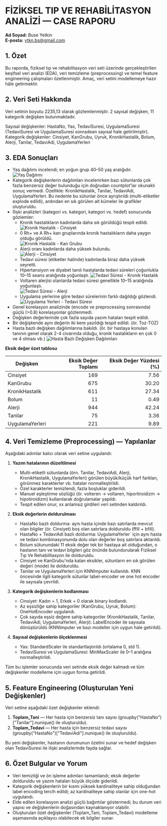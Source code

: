 # FİZİKSEL TIP VE REHABİLİTASYON ANALİZİ — CASE RAPORU

**Ad Soyad:** Buse Yetkin  
**E-posta:** ytkn.bs@gmail.com


## 1. Özet
Bu raporda, fiziksel tıp ve rehabilitasyon veri seti üzerinde gerçekleştirilen keşifsel veri analizi (EDA), veri temizleme (preprocessing) ve temel feature engineering çalışmaları özetlenmiştir. Amaç, veri setini modellemeye hazır hâle getirmektir.


## 2. Veri Seti Hakkında
Veri setinin boyutu 2235,13 olarak gözlemlenmiştir. 2 sayısal değişken, 11 kategorik değişken bulunmaktadır.

Sayısal değişkenler: HastaNo, Yas, TedaviSuresi, UygulamaSuresi (TedaviSuresi ve UygulamaSuresi sonradean sayısal hale getirilmiştir).  
Kategorik değişkenler: Cinsiyet, KanGrubu, Uyruk, KronikHastalik, Bolum, Alerji, Tanilar, TedaviAdi, UygulamaYerleri


## 3. EDA Sonuçları
- Yaş dağılımı incelendi; en yoğun grup 40–50 yaş aralığıdır.  
![Yaş Dağılımı](figures/age_hist.png)
- Kategorik değişkenlerin dağılımları incelenirken bazı sütunlarda çok fazla benzersiz değer bulunduğu için doğrudan countplot'lar okunaklı sonuç vermedi. Özellikle: KronikHastalik, Tanilar, TedaviAdi, UygulamaYerleri. Bu nedenle bu sütunlar önce ayrıştırıldı (multi-etiketler explode edildi), ardından en sık görülen alt kümeler ile grafikler oluşturuldu.  
- İlişki analizleri (kategori vs. kategori, kategori vs. hedef) sonucunda gözlemler:
  - Kronik hastalıkların kadınlarda daha sık görüldüğü tespit edildi.  
  ![Kronik Hastalık - Cinsiyet](figures/kronik_cinsiyet.png)
  - 0 Rh+ ve A Rh+ kan gruplarında kronik hastalıkların daha yaygın olduğu görüldü.  
  ![Kronik Hastalık - Kan Grubu](figures/kronik_kangrubu.png)
  - Alerji oranı kadınlarda daha yüksek bulundu.  
  ![Alerji - Cinsiyet](figures/alerji_cinsiyet.png)
  - Tedavi süresi (etiketler halinde) kadınlarda biraz daha yüksek seyretti.  
  - Hipertansiyon ve diyabet tanılı hastalarda tedavi süreleri çoğunlukla 10–15 seans aralığında yoğunlaştı.
  ![Tedavi Süresi - Kronik Hastalık](figures/tedavisure_kronik.png)  
  - Voltaren alerjisi olanlarda tedavi süresi genellikle 10–15 aralığında yoğunlaştı.  
  ![Tedavi Süresi - Alerji](figures/tedavisure_alerji.png)
  - Uygulama yerlerine göre tedavi sürelerinin farklı dağıldığı gözlendi.
  ![Uygulama Yerleri - Tedavi Süresi](figures/tedavisure_uygulamayer.png)
- Genel korelasyon analizinde (encode ve preprocessing sonrasında) güçlü (>0.8) korelasyonlar gözlenmedi.
- Değişken değerlerinde çok fazla sayıda yazım hataları tespit edildi.
- Bir değişkende aynı değerin iki kere yazıldığı tespit edildi. (ör. Toz-TOZ)
- Hasta bazlı değişken dağılımlarına bakıldı. (ör. bir hastaya konulan tanının genel olarak 2-4 civarında olduğu, kronik hastalıkların en çok 0 ve 4 olması vb.)
![Hasta Bazlı Değişken Dağılımları](figures/hastabazlı_değisken_dagilimlari.png)

**Eksik değer özet tablosu**

| Değişken           | Eksik Değer Toplamı | Eksik Değer Yüzdesi (%) |
|--------------------|---------------------:|------------------------:|
| Cinsiyet           | 169                  | 7.56                    |
| KanGrubu           | 675                  | 30.20                   |
| KronikHastalik     | 611                  | 27.34                   |
| Bolum              | 11                   | 0.49                    |
| Alerji             | 944                  | 42.24                   |
| Tanilar            | 75                   | 3.36                    |
| UygulamaYerleri    | 221                  | 9.89                    |


## 4. Veri Temizleme (Preprocessing) — Yapılanlar
Aşağıdaki adımlar kalıcı olarak veri setine uygulandı:

1. **Yazım hatalarının düzeltilmesi**
   - Multi-etiketli sütunlarda (örn. Tanilar, TedaviAdi, Alerji, KronikHastalik, UygulamaYerleri) görülen büyük/küçük harf farkları, görünmez karakterler vb. hatalar normalleştirildi.
   - Özel karakterler temizlendi, fazla boşluklar giderildi.
   - Manuel eşleştirme sözlüğü (ör. volteren → voltaren, hiportiroidizm → hipotiroidizm) kullanılarak doğrulamalar yapıldı.
   - Tespit edilen onur, xx anlamsız girdileri veri setinden kaldırıldı.

2. **Eksik değerlerin doldurulması**
   - HastaNo bazlı doldurma: aynı hasta içinde bazı satırlarda mevcut olan bilgiler (ör. Cinsiyet) boş olan satırlara dolduruldu (ffill + bfill).
   - HastaNo + TedaviAdi bazlı doldurma: UygulamaYerler` için aynı hasta ve tedavi kombinasyonunda dolu olan değerler boş satırlara aktarıldı.
   - Bolum sütunundaki 11 eksik değer tek bir hastaya ait olduğundan, o hastanın tanı ve tedavi bilgileri göz önünde bulundurularak Fiziksel Tıp Ve Rehabilitasyon ile dolduruldu.
   - Cinsiyet ve KanGrubu'nda kalan eksikler, sütunların en sık görülen değeri (mode) ile dolduruldu.
   - Tanilar ve UygulamaYerleri için KNNImputer kullanıldı. KNN öncesinde ilgili kategorik sütunlar label-encoder ve one hot encoder ile sayısala çevrildi.

3. **Kategorik değişkenlerin kodlanması**
   - Cinsiyet: Kadın = 1, Erkek = 0 olarak binary kodlandı.
   - Az eşsizliğe sahip kategoriler (KanGrubu, Uyruk, Bolum): OneHotEncoder uygulandı.
   - Çok sayıda eşsiz değere sahip kategoriler (KronikHastalik, Tanilar, TedaviAdi, UygulamaYerleri, Alerji): LabelEncoder ile sayısala dönüştürüldü (KNNImputer ve bazı modeller için uygun hale getirildi).

4. **Sayısal değişkenlerin ölçeklenmesi**
   - Yas: StandardScaler ile standartlaştırıldı (ortalama 0, std 1).
   - TedaviSuresi ve UygulamaSuresi: MinMaxScaler ile 0–1 aralığına normalleştirildi.

Tüm bu işlemler sonucunda veri setinde eksik değer kalmadı ve tüm değişkenler modelleme için uygun forma getirildi.


## 5. Feature Engineering (Oluşturulan Yeni Değişkenler)
Veri setine aşağıdaki özet değişkenler eklendi:

1. **Toplam_Tani** — Her hasta için benzersiz tanı sayısı (groupby("HastaNo")["Tanilar"].nunique() ile oluşturuldu).  
2. **Toplam_Tedavi** — Her hasta için benzersiz tedavi sayısı (groupby("HastaNo")["TedaviAdi"].nunique() ile oluşturuldu).  

Bu yeni değişkenler, hastanın durumunun özetini sunar ve hedef değişken olan TedaviSuresi ile ilişki analizlerinde fayda sağlar.


## 6. Özet Bulgular ve Yorum
- Veri temizliği ve ön işleme adımları tamamlandı; eksik değerler dolduruldu ve yazım hataları büyük ölçüde giderildi.  
- Kategorik değişkenlerin bir kısmı yüksek kardinaliteye sahip olduğundan label encoding tercih edildi; az kardinaliteye sahip olanlar için one-hot uygulandı.  
- Elde edilen korelasyon analizi güçlü bağıntılar göstermedi; bu durum veri yapısı ve değişkenlerin doğasından kaynaklanıyor olabilir.  
- Oluşturulan özet değişkenler (Toplam_Tani, Toplam_Tedavi) modelleme aşamasında açıklayıcı olabilecek ek bilgiler sunar.
